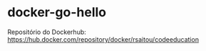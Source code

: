 # docker-go-hello
Repositório do Dockerhub: https://hub.docker.com/repository/docker/rsaitou/codeeducation
